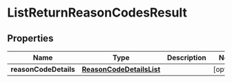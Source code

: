 # ListReturnReasonCodesResult

## Properties
Name | Type | Description | Notes
------------ | ------------- | ------------- | -------------
**reasonCodeDetails** | [**ReasonCodeDetailsList**](ReasonCodeDetailsList.md) |  |  [optional]
